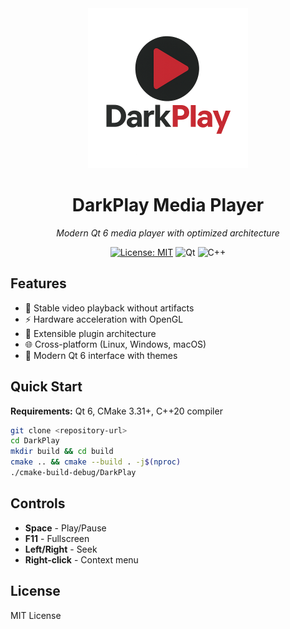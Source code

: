 <div align="center">
  <img src="logo.png" alt="DarkPlay Logo" width="256" height="256">
  
  # DarkPlay Media Player
  
  *Modern Qt 6 media player with optimized architecture*
  
  [![License: MIT](https://img.shields.io/badge/License-MIT-yellow.svg)](LICENSE)
  ![Qt](https://img.shields.io/badge/Qt-6-green.svg)
  ![C++](https://img.shields.io/badge/C++-20-blue.svg)
</div>

## Features

- 🎥 Stable video playback without artifacts
- ⚡ Hardware acceleration with OpenGL
- 🔧 Extensible plugin architecture  
- 🌐 Cross-platform (Linux, Windows, macOS)
- 🎨 Modern Qt 6 interface with themes

## Quick Start

**Requirements:** Qt 6, CMake 3.31+, C++20 compiler

```bash
git clone <repository-url>
cd DarkPlay
mkdir build && cd build
cmake .. && cmake --build . -j$(nproc)
./cmake-build-debug/DarkPlay
```

## Controls

- **Space** - Play/Pause
- **F11** - Fullscreen
- **Left/Right** - Seek
- **Right-click** - Context menu

## License

MIT License
